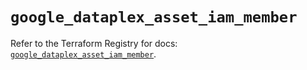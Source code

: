 # `google_dataplex_asset_iam_member`

Refer to the Terraform Registry for docs: [`google_dataplex_asset_iam_member`](https://registry.terraform.io/providers/hashicorp/google/6.14.1/docs/resources/dataplex_asset_iam_member).
